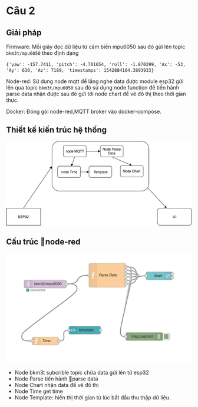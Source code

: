 # Câu 2

## Giải pháp

Firmware: Mỗi giây đọc dữ liệu từ cảm biến mpu6050 sau đó gửi lên topic `bkm3t/mpu6050` theo định dạng 

```
{'yaw': -157.7411, 'pitch': -4.701654, 'roll': -1.870299, 'Ax': -53, 'Ay': 630, 'Az': 7189, 'timestamps': 1542884104.3893933}
```

Node-red: Sử dụng node mqtt để lắng nghe data được module esp32 gửi lên qua topic `bkm3t/mpu6050` sau đó sử dụng node function để tiến hành parse data nhận được sau đó gửi tới node chart để vẽ đồ thị theo thời gian thực.

Docker: Đóng gói node-red,MQTT broker vào docker-compose.

## Thiết kế kiến trúc hệ thống

![../images/cau2.png](../images/cau2.png)

## Cấu trúc node-red

![../images/cau2_nodered.png](../images/cau2_nodered.png)

- Node bkm3t subcrible topic chứa data gửi lên từ esp32
- Node Parse tiến hành parse data
- Node Chart nhận data để vẽ đồ thị
- Node Time get time
- Node Template: hiển thị thời gian từ lúc bắt đầu thu thập dữ liệu.